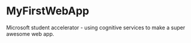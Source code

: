 # MyFirstWebApp
Microsoft student accelerator - using cognitive services to make a super awesome web app.
